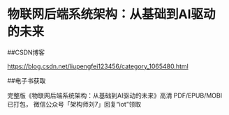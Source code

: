 # 物联网后端系统架构：从基础到AI驱动的未来

##CSDN博客

https://blog.csdn.net/liupengfei123456/category_1065480.html

##电子书获取

完整版《物联网后端系统架构：从基础到AI驱动的未来》高清 PDF/EPUB/MOBI已打包，
微信公众号「架构师刘7」回复“iot”领取
